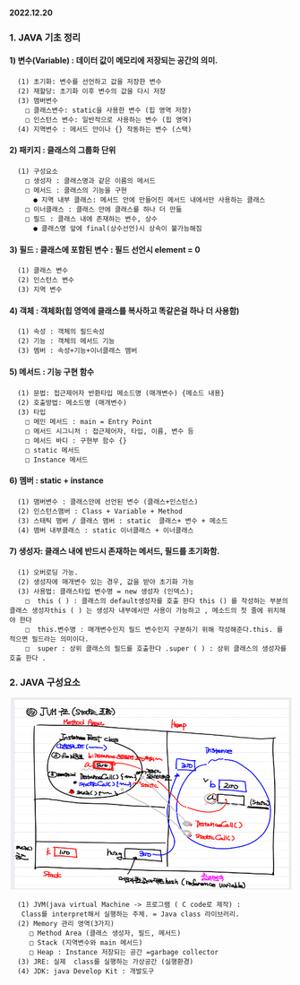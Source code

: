 #### 2022.12.20

### 1. JAVA 기초 정리 
#### 1) 변수(Variable) : 데이터 값이 메모리에 저장되는 공간의 의미.
```
  (1) 초기화: 변수를 선언하고 값을 저장한 변수
  (2) 재할당: 초기화 이후 변수의 값을 다시 저장
  (3) 맴버변수 
    □ 클래스변수: static을 사용한 변수 (힙 영역 저장)
    □ 인스턴스 변수: 일반적으로 사용하는 변수 (힙 영역)
  (4) 지역변수 : 메서드 안이나 {} 작동하는 변수 (스택)
``` 
#### 2) 패키지 : 클래스의 그룹화 단위
```
  (1) 구성요소
    □ 생성자 : 클래스명과 같은 이름의 메서드
    □ 메서드 : 클래스의 기능을 구현
      ● 지역 내부 클래스: 메서드 안에 만들어진 메서드 내에서만 사용하는 클래스
    □ 이너클래스 : 클래스 안에 클래스를 하나 더 만듦
    □ 필드 : 클래스 내에 존재하는 변수, 상수
      ● 클래스명 앞에 final(상수선언)시 상속이 불가능해짐
```
#### 3) 필드 : 클래스에 포함된 변수 : 필드 선언시 element = 0
```
  (1) 클래스 변수
  (2) 인스턴스 변수
  (3) 지역 변수
```
#### 4) 객체 : 객체화(힙 영역에 클래스를 복사하고 똑같은걸 하나 더 사용함)
```
  (1) 속성 : 객체의 필드속성
  (2) 기능 : 객체의 메서드 기능
  (3) 멤버 : 속성+기능+이너클래스 멤버
```
#### 5) 메서드 : 기능 구현 함수
```
  (1) 문법: 접근제어자 반환타입 메소드명 (매개변수) {메소드 내용}
  (2) 호출방법: 메소드명 (매개변수)
  (3) 타입
    □ 메인 메서드 : main = Entry Point
    □ 메서드 시그니처 : 접근제어자, 타입, 이름, 변수 등 
    □ 메서드 바디 : 구현부 함수 {}
    □ static 메서드
    □ Instance 메서드
```
#### 6) 멤버 : static + instance
```
  (1) 맴버변수 : 클래스안에 선언된 변수 (클래스+인스턴스)
  (2) 인스턴스맴버 : Class + Variable + Method
  (3) 스태틱 맴버 / 클래스 맴버 : static  클래스+ 변수 + 메소드
  (4) 맴버 내부클래스 : static 이너클래스 + 이너클래스
```
#### 7) 생성자: 클래스 내에 반드시 존재하는 메서드, 필드를 초기화함.
```
  (1) 오버로딩 가능.
  (2) 생성자에 매개변수 있는 경우, 값을 받아 초기화 가능
  (3) 사용법: 클래스타입 변수명 = new 생성자 (인덱스);
    □  this ( ) : 클래스의 default생성자를 호출 한다 this () 를 작성하는 부분의 클래스 생성자this ( ) 는 생성자 내부에서만 사용이 가능하고 , 메소드의 첫 줄에 위치해야 한다
    □  this.변수명 : 매개변수인지 필드 변수인지 구분하기 위해 작성해준다.this. 를 적으면 필드라는 의미이다.
    □  super : 상위 클래스의 필드를 호출한다 .super ( ) : 상위 클래스의 생성자를 호출 한다 .
```
### 2. JAVA 구성요소
![](./images/2023-04-11-23-22-46.png)

```
  (1) JVM(java virtual Machine -> 프로그램 ( C code로 제작) : 
   Class를 interpret해서 실행하는 주체. = Java class 라이브러리.
  (2) Memory 관리 영역(3가지)
     □ Method Area (클래스 생성자, 필드, 메서드)
     □ Stack (지역변수와 main 메서드)
     □ Heap : Instance 저장되는 공간 =garbage collector
  (3) JRE: 실제  class를 실행하는 가상공간 (실행환경)
  (4) JDK: java Develop Kit : 개발도구
```